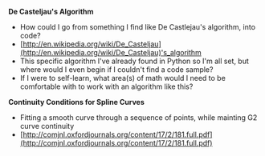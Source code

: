 
**De Casteljau's Algorithm**

*   How could I go from something I find like De Castlejau's algorithm, into code?
*   [http://en.wikipedia.org/wiki/De_Casteljau](http://en.wikipedia.org/wiki/De_Casteljau)'s_algorithm
*   This specific algorithm I've already found in Python so I'm all set, but where would I even begin if I couldn't find a code sample?
*   If I were to self-learn, what area(s) of math would I need to be comfortable with to work with an algorithm like this?

**Continuity Conditions for Spline Curves**

*   Fitting a smooth curve through a sequence of points, while mainting G2 curve continuity
*   [http://comjnl.oxfordjournals.org/content/17/2/181.full.pdf](http://comjnl.oxfordjournals.org/content/17/2/181.full.pdf)
